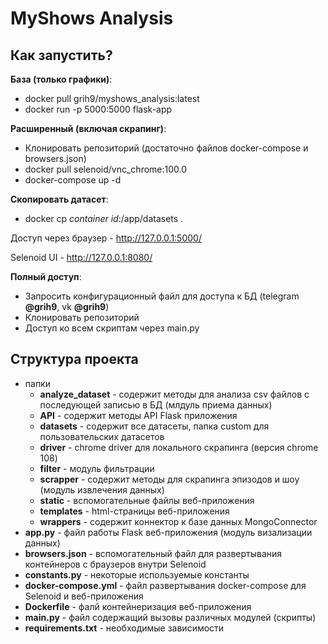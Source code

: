# MyShows Analysis
## Как запустить?
<b>База (только графики)</b>:
* docker pull grih9/myshows_analysis:latest
* docker run -p 5000:5000 flask-app

<b>Расширенный (включая скрапинг)</b>:
* Клонировать репозиторий (достаточно файлов docker-compose и browsers.json)
* docker pull selenoid/vnc_chrome:100.0
* docker-compose up -d

<b>Скопировать датасет</b>:
* docker cp *container id*:/app/datasets .


Доступ через браузер - http://127.0.0.1:5000/

Selenoid UI - http://127.0.0.1:8080/


<b>Полный доступ</b>:
* Запросить конфигурационный файл для доступа к БД (telegram <b>@grih9</b>, vk <b>@grih9</b>)
* Клонировать репозиторий
* Доступ ко всем скриптам через main.py

## Структура проекта
* папки
  * <b>analyze_dataset</b> - содержит методы для анализа csv файлов с последующей записью в БД (млдуль приема данных)
  * <b>API</b> - содержит методы API Flask приложения
  * <b>datasets</b> - содержит все датасеты, папка custom для пользовательских датасетов
  * <b>driver</b> - chrome driver для локального скрапинга (версия chrome 108)
  * <b>filter</b> - модуль фильтрации
  * <b>scrapper</b> - содержит методы для скрапинга эпизодов и шоу (модуль извлечения данных)
  * <b>static</b> - вспомогательные файлы веб-приложения
  * <b>templates</b>  - html-страницы веб-приложения
  * <b>wrappers</b>  - содержит коннектор к базе данных MongoConnector
 * <b>app.py</b>  - файл работы Flask веб-приложения (модуль визализации данных)
 * <b>browsers.json</b> - вспомогательный файл для развертывания контейнеров с браузеров внутри Selenoid
 * <b>constants.py</b> - некоторые используемые константы
 * <b>docker-compose.yml</b> - файл развертывания docker-compose для Selenoid и веб-приложения
 * <b>Dockerfile</b> - фалй контейнеризация веб-приложения
 * <b>main.py</b> - файл содержащий вызовы различных модулей (скрипты)
 * <b>requirements.txt</b> - необходимые зависимости

